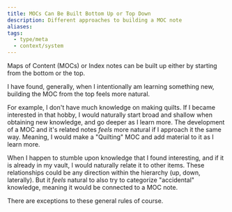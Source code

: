 ```yaml
---
title: MOCs Can Be Built Bottom Up or Top Down
description: Different approaches to building a MOC note
aliases: 
tags:
  - type/meta
  - context/system
---
```


Maps of Content (MOCs) or Index notes can be built up either by starting from the bottom or the top. 

I have found, generally, when I intentionally am learning something new, building the MOC from the top feels more natural. 

For example, I don't have much knowledge on making quilts. If I became interested in that hobby, I would naturally start broad and shallow when obtaining new knowledge, and go deeper as I learn more. The development of a MOC and it's related notes *feels* more natural if I approach it the same way. Meaning, I would make a "Quilting" MOC and add material to it as I learn more.

When I happen to stumble upon knowledge that I found interesting, and if it is already in my vault, I would naturally relate it to other items. These relationships could be any direction within the hierarchy (up, down, laterally). But it *feels* natural to also try to categorize "accidental" knowledge, meaning it would be connected to a MOC note. 

There are exceptions to these general rules of course. 